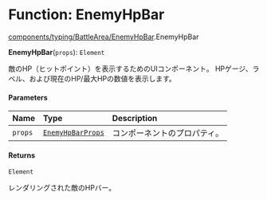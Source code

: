 # Function: EnemyHpBar

[components/typing/BattleArea/EnemyHpBar](../modules/components_typing_BattleArea_EnemyHpBar.md).EnemyHpBar

**EnemyHpBar**(`props`): `Element`

敵のHP（ヒットポイント）を表示するためのUIコンポーネント。
HPゲージ、ラベル、および現在のHP/最大HPの数値を表示します。

#### Parameters

| Name | Type | Description |
| :------ | :------ | :------ |
| `props` | [`EnemyHpBarProps`](../types/types.EnemyHpBarProps.md) | コンポーネントのプロパティ。 |

#### Returns

`Element`

レンダリングされた敵のHPバー。

